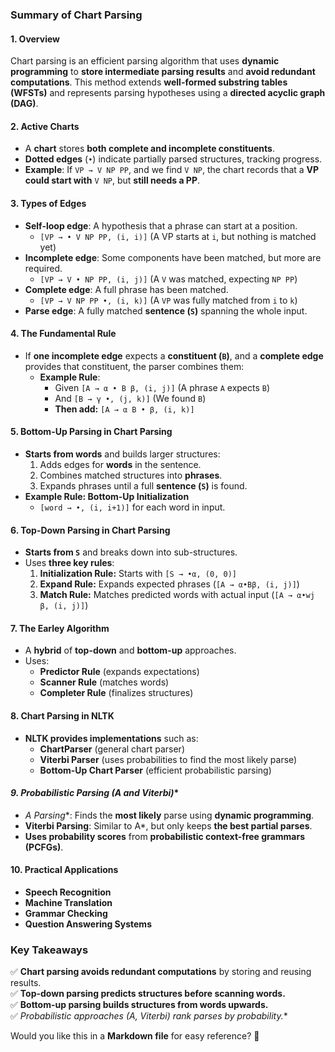 ### **Summary of Chart Parsing**

#### **1. Overview**
Chart parsing is an efficient parsing algorithm that uses **dynamic programming** to **store intermediate parsing results** and **avoid redundant computations**. This method extends **well-formed substring tables (WFSTs)** and represents parsing hypotheses using a **directed acyclic graph (DAG)**.

#### **2. Active Charts**
- A **chart** stores **both complete and incomplete constituents**.
- **Dotted edges** (`•`) indicate partially parsed structures, tracking progress.
- **Example**: If `VP → V NP PP`, and we find `V NP`, the chart records that a **VP could start with** `V NP`, but **still needs a PP**.

#### **3. Types of Edges**
- **Self-loop edge**: A hypothesis that a phrase can start at a position.
  - `[VP → • V NP PP, (i, i)]` (A VP starts at `i`, but nothing is matched yet)
- **Incomplete edge**: Some components have been matched, but more are required.
  - `[VP → V • NP PP, (i, j)]` (A `V` was matched, expecting `NP PP`)
- **Complete edge**: A full phrase has been matched.
  - `[VP → V NP PP •, (i, k)]` (A `VP` was fully matched from `i` to `k`)
- **Parse edge**: A fully matched **sentence (`S`)** spanning the whole input.

#### **4. The Fundamental Rule**
- If **one incomplete edge** expects a **constituent (`B`)**, and a **complete edge** provides that constituent, the parser combines them:
  - **Example Rule**:
    - Given `[A → α • B β, (i, j)]` (A phrase `A` expects `B`)
    - And `[B → γ •, (j, k)]` (We found `B`)
    - **Then add:** `[A → α B • β, (i, k)]`

#### **5. Bottom-Up Parsing in Chart Parsing**
- **Starts from words** and builds larger structures:
  1. Adds edges for **words** in the sentence.
  2. Combines matched structures into **phrases**.
  3. Expands phrases until a full **sentence (`S`)** is found.
- **Example Rule: Bottom-Up Initialization**
  - `[word → •, (i, i+1)]` for each word in input.

#### **6. Top-Down Parsing in Chart Parsing**
- **Starts from `S`** and breaks down into sub-structures.
- Uses **three key rules**:
  1. **Initialization Rule:** Starts with `[S → •α, (0, 0)]`
  2. **Expand Rule:** Expands expected phrases (`[A → α•Bβ, (i, j)]`)
  3. **Match Rule:** Matches predicted words with actual input (`[A → α•wj β, (i, j)]`)

#### **7. The Earley Algorithm**
- A **hybrid** of **top-down** and **bottom-up** approaches.
- Uses:
  - **Predictor Rule** (expands expectations)
  - **Scanner Rule** (matches words)
  - **Completer Rule** (finalizes structures)

#### **8. Chart Parsing in NLTK**
- **NLTK provides implementations** such as:
  - **ChartParser** (general chart parser)
  - **Viterbi Parser** (uses probabilities to find the most likely parse)
  - **Bottom-Up Chart Parser** (efficient probabilistic parsing)

#### **9. Probabilistic Parsing (A* and Viterbi)**
- **A* Parsing**: Finds the **most likely** parse using **dynamic programming**.
- **Viterbi Parsing**: Similar to A*, but only keeps **the best partial parses**.
- **Uses probability scores** from **probabilistic context-free grammars (PCFGs)**.

#### **10. Practical Applications**
- **Speech Recognition**
- **Machine Translation**
- **Grammar Checking**
- **Question Answering Systems**

### **Key Takeaways**
✅ **Chart parsing avoids redundant computations** by storing and reusing results.  
✅ **Top-down parsing predicts structures before scanning words.**  
✅ **Bottom-up parsing builds structures from words upwards.**  
✅ **Probabilistic approaches (A*, Viterbi) rank parses by probability.**  

Would you like this in a **Markdown file** for easy reference? 🚀